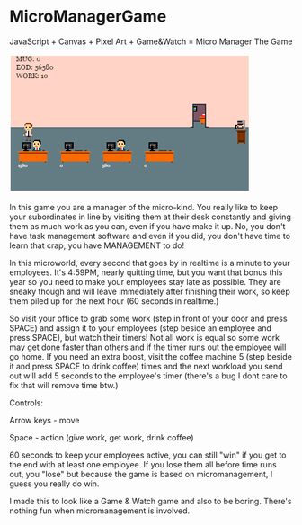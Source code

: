 # MicroManagerGame
JavaScript + Canvas + Pixel Art + Game&amp;Watch = Micro Manager The Game

![alt tag](https://raw.githubusercontent.com/gregfrazier/MicroManagerGame/master/sample.png)

In this game you are a manager of the micro-kind. You really like to keep your subordinates in line by visiting them at their desk constantly and giving them as much work as you can, even if you have make it up. No, you don't have task management software and even if you did, you don't have time to learn that crap, you have MANAGEMENT to do!

In this microworld, every second that goes by in realtime is a minute to your employees. It's 4:59PM, nearly quitting time, but you want that bonus this year so you need to make your employees stay late as possible. They are sneaky though and will leave immediately after finishing their work, so keep them piled up for the next hour (60 seconds in realtime.)

So visit your office to grab some work (step in front of your door and press SPACE) and assign it to your employees (step beside an employee and press SPACE), but watch their timers! Not all work is equal so some work may get done faster than others and if the timer runs out the employee will go home. If you need an extra boost, visit the coffee machine 5 (step beside it and press SPACE to drink coffee) times and the next workload you send out will add 5 seconds to the employee's timer (there's a bug I dont care to fix that will remove time btw.)

Controls:

Arrow keys - move

Space - action (give work, get work, drink coffee)

60 seconds to keep your employees active, you can still "win" if you get to the end with at least one employee. If you lose them all before time runs out, you "lose" but because the game is based on micromanagement, I guess you really do win.

I made this to look like a Game &amp; Watch game and also to be boring. There's nothing fun when micromanagement is involved.
